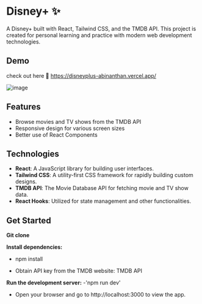 
# Disney+ ✨

A Disney+  built with React, Tailwind CSS, and the TMDB API. This project is created for personal learning and practice with modern web development technologies.


## Demo
check out here 🔗 https://disneyplus-abinanthan.vercel.app/

![image](https://github.com/Abinanthan47/Disneyplus/assets/143276733/f74f5f54-4960-4cc5-a85f-e4e0b047e46c)


## Features

- Browse movies and TV shows from the TMDB API
- Responsive design for various screen sizes
- Better use of React Components

## Technologies

- **React**: A JavaScript library for building user interfaces.
- **Tailwind CSS**: A utility-first CSS framework for rapidly building custom designs.
- **TMDB API**: The Movie Database API for fetching movie and TV show data.
- **React Hooks**: Utilized for state management and other functionalities.

## Get Started

 **Git clone**


**Install dependencies:**
- npm install

- Obtain API key from the TMDB website: TMDB API

**Run the development server:**
-'npm run dev'
- Open your browser and go to http://localhost:3000 to view the app.


